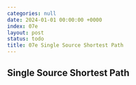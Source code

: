 ```yaml
---
categories: null
date: 2024-01-01 00:00:00 +0000
index: 07e
layout: post
status: todo
title: 07e Single Source Shortest Path
---
```


## Single Source Shortest Path